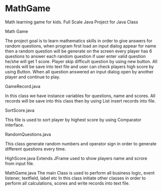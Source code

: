 # MathGame
Math learning game for kids. Full Scale Java Project for Java Class

Math Game

The project goal is to learn mathematics skills in order to give answers for random questions, when program first load an input dialog appear for name then a random question will be generate on the screen every player has 6 questions to answer each random question if user enter valid question he/she will get 1 score. Player skip difficult question by using new button. All records will be save into text file and user can check players high score by using Button. When all question answered an input dialog open by another player and continue to play.

GameRecord.java

In this class we have instance variables for questions, name and scores. All records will be save into this class then by using List insert records into file.

SortScore.java

This file is used to sort player by highest score by using Comparator interface.

RandomQuestions.java

This class generate random numbers and operator sign in order to generate different questions every time.

HighScore.java
Extends JFrame used to show players name and scrore from input file.

MathGame.java
The main Class is used to perform all business logic, event listener, textfield, label etc
In this class initiate other classes in order to perform all calculations, scores and write records into text file.

